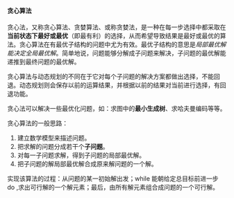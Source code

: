 #### 贪心算法 #####

贪心法，又称贪心算法、贪婪算法、或称贪婪法，是一种在每一步选择中都采取在**当前状态下最好或最优**（即最有利）的选择，从而希望导致结果是最好或最优的算法。贪心算法在有最优子结构的问题中尤为有效。最优子结构的意思是*局部最优解能决定全局最优解*。简单地说，问题能够分解成子问题来解决，子问题的最优解能递推到最终问题的最优解。

贪心算法与动态规划的不同在于它对每个子问题的解决方案都做出选择，不能回退。动态规划则会保存以前的运算结果，并根据以前的结果对当前进行选择，有回退功能。

贪心法可以解决一些最优化问题，如：求图中的**最小生成树**、求哈夫曼编码等等。

贪心算法的一般思路：

1. 建立数学模型来描述问题。
2. 把求解的问题分成若干个**子问题**。
3. 对每一子问题求解，得到子问题的局部最优解。
4. 把子问题的解局部最优解合成原来解问题的一个解。

实现该算法的过程：从问题的某一初始解出发；while 能朝给定总目标前进一步 do ,求出可行解的一个解元素；最后，由所有解元素组合成问题的一个可行解。

